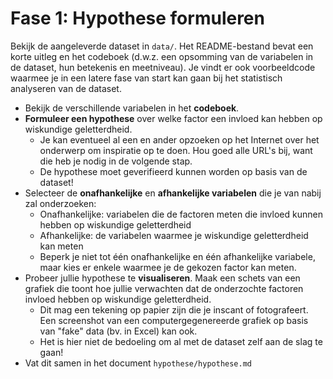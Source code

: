 # Fase 1: Hypothese formuleren

Bekijk de aangeleverde dataset in `data/`. Het README-bestand bevat een korte uitleg en het codeboek (d.w.z. een opsomming van de variabelen in de dataset, hun betekenis en meetniveau). Je vindt er ook voorbeeldcode waarmee je in een latere fase van start kan gaan bij het statistisch analyseren van de dataset.

- Bekijk de verschillende variabelen in het **codeboek**.
- **Formuleer een hypothese** over welke factor een invloed kan hebben op wiskundige geletterdheid.
    - Je kan eventueel al een en ander opzoeken op het Internet over het onderwerp om inspiratie op te doen. Hou goed alle URL's bij, want die heb je nodig in de volgende stap.
    - De hypothese moet geverifieerd kunnen worden op basis van de dataset!
- Selecteer de **onafhankelijke** en **afhankelijke variabelen** die je van nabij zal onderzoeken:
    - Onafhankelijke: variabelen die de factoren meten die invloed kunnen hebben op wiskundige geletterdheid
    - Afhankelijke: de variabelen waarmee je wiskundige geletterdheid kan meten
    - Beperk je niet tot één onafhankelijke en één afhankelijke variabele, maar kies er enkele waarmee je de gekozen factor kan meten.
- Probeer jullie hypothese te **visualiseren**. Maak een schets van een grafiek die toont hoe jullie verwachten dat de onderzochte factoren invloed hebben op wiskundige geletterdheid.
    - Dit mag een tekening op papier zijn die je inscant of fotografeert. Een screenshot van een computergegenereerde grafiek op basis van "fake" data (bv. in Excel) kan ook.
    - Het is hier niet de bedoeling om al met de dataset zelf aan de slag te gaan!
- Vat dit samen in het document `hypothese/hypothese.md`
